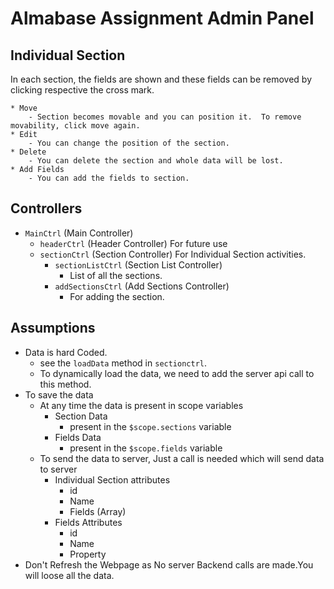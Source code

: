 # Almabase Assignment Admin Panel
## Individual Section 
In each section, the fields are shown and these fields can be removed by clicking respective the cross mark.<br>
<!-- Actions<br> -->
	* Move 
		- Section becomes movable and you can position it. 	To remove movability, click move again.
	* Edit
		- You can change the position of the section.
	* Delete
		- You can delete the section and whole data will be lost.
	* Add Fields
		- You can add the fields to section.

## Controllers 
* `MainCtrl` (Main Controller)
    * `headerCtrl` (Header Controller)
		For future use
    * `sectionCtrl` (Section Controller)
		For Individual Section activities.
		* `sectionListCtrl` (Section List Controller)
			- List of all the sections.
		* `addSectionsCtrl` (Add Sections Controller)
			- For adding the section.


## Assumptions
* Data is hard Coded.
	- see the `loadData` method in `sectionctrl`.
	- To dynamically load the data, we need to add the server api call to this method. 
* To save the data
	- At any time the data is present in scope variables
		* Section Data
			- present in the `$scope.sections` variable
		* Fields Data
			- present in the `$scope.fields` variable
	- To send the data to server, Just a call is needed which will send data to server
		- Individual Section attributes
			- id
			- Name
			- Fields (Array)
		- Fields Attributes
			- id
			- Name
			- Property
* Don't Refresh the Webpage as No server Backend calls are made.You will loose all the data.
